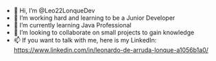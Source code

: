- 👋 Hi, I’m @Leo22LonqueDev
- 👀 I’m working hard and learning to be a Junior Developer
- 🌱 I’m currently learning Java Professional
- 💞️ I’m looking to collaborate on small projects to gain knowledge
- 📫 If you want to talk with me, here is my LinkedIn: https://www.linkedin.com/in/leonardo-de-arruda-lonque-a1056b1a0/

<!---
Leo22LonqueDev/Leo22LonqueDev is a ✨ special ✨ repository because its `README.md` (this file) appears on your GitHub profile.
You can click the Preview link to take a look at your changes.
--->
